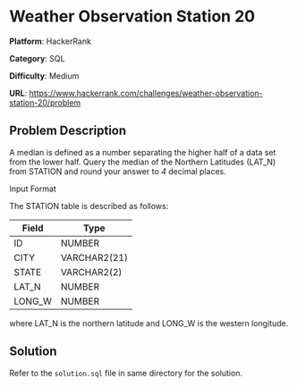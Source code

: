 # Weather Observation Station 20

**Platform**: HackerRank

**Category**: SQL

**Difficulty**: Medium

**URL**: https://www.hackerrank.com/challenges/weather-observation-station-20/problem

## Problem Description

A median is defined as a number separating the higher half of a data set from the lower half. Query the median of the Northern Latitudes (LAT_N) from STATION and round your answer to *4* decimal places.

Input Format

The STATION table is described as follows:

| Field | Type |
|-------|------|
| ID | NUMBER |
| CITY | VARCHAR2(21) |
| STATE | VARCHAR2(2) |
| LAT_N | NUMBER |
| LONG_W | NUMBER |

where LAT_N is the northern latitude and LONG_W is the western longitude.

## Solution

Refer to the `solution.sql` file in same directory for the solution.